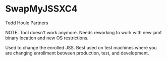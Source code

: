 SwapMyJSSXC4
============
Todd Houle
Partners

NOTE: Tool doesn't work anymore. Needs reworking to work with new jamf binary location and new OS restrictions.

Used to change the enrolled JSS.  Best used on test machines where you are changing enrollment between production, test, and development.
